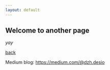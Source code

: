 ```yaml
---
layout: default
---
```


## Welcome to another page

_yay_

[back](./)


Medium blog:
https://medium.com/@dzh.desio